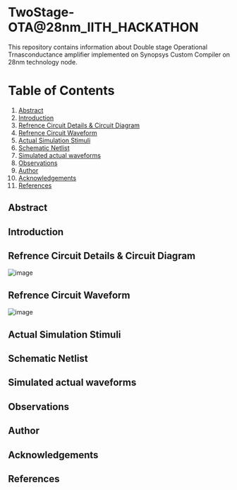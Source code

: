 # TwoStage-OTA@28nm_IITH_HACKATHON
This repository contains information about Double stage Operational Trnasconductance amplifier implemented on Synopsys Custom Compiler on 28nm technology node.
# Table of Contents
1) [Abstract](https://github.com/Shubhang1234/TwoStage-OTA/edit/main/README.md#abstract) <br />
2) [Introduction](https://github.com/Shubhang1234/TwoStage-OTA/edit/main/README.md#introduction-) <br />
3) [Refrence Circuit Details & Circuit Diagram](https://github.com/Shubhang1234/TwoStage-OTA/edit/main/README.md#refrence-circuit-details-) <br /> 
4) [Refrence Circuit Waveform](https://github.com/Shubhang1234/TwoStage-OTA/edit/main/README.md#introduction-) <br />
5) [Actual Simulation Stimuli](https://github.com/Shubhang1234/TwoStage-OTA/edit/main/README.md#actual-simulation-stimuli-) <br />
6) [Schematic Netlist](https://github.com/Shubhang1234/TwoStage-OTA/edit/main/README.md#schematic-netlist-) <br />
7) [Simulated actual waveforms](https://github.com/Shubhang1234/TwoStage-OTA/edit/main/README.md#simulated-actual-waveforms-) <br />
8) [Observations](https://github.com/Shubhang1234/TwoStage-OTA/edit/main/README.md#observations-) <br />
9) [Author](https://github.com/Shubhang1234/TwoStage-OTA/edit/main/README.md#author-) <br />
10) [Acknowledgements](https://github.com/Shubhang1234/TwoStage-OTA/edit/main/README.md#acknowledgements-) <br />
11) [References](https://github.com/Shubhang1234/TwoStage-OTA/edit/main/README.md#references-) <br />
## Abstract
## Introduction <br />
## Refrence Circuit Details & Circuit Diagram <br />
![image](https://user-images.githubusercontent.com/56774313/155373573-14cedc3a-13c6-45fe-821e-bdb5b2cd07dd.png)
## Refrence Circuit Waveform <br />
![image](https://user-images.githubusercontent.com/56774313/155373852-d32fa98b-4f78-4053-9e01-09aa18b6a138.png)

## Actual Simulation Stimuli <br />
## Schematic Netlist <br />
## Simulated actual waveforms <br />
## Observations <br />
## Author <br />
## Acknowledgements <br />
## References <br />
